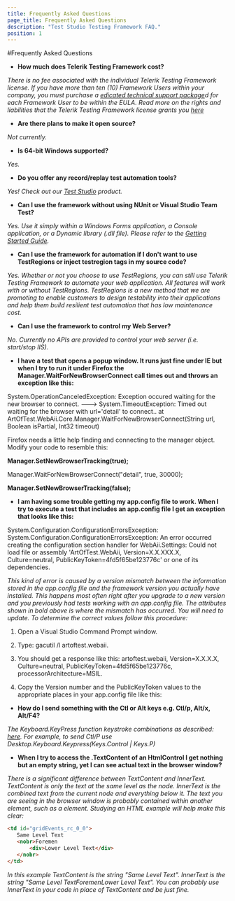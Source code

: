 ```yaml
---
title: Frequently Asked Questions
page_title: Frequently Asked Questions
description: "Test Studio Testing Framework FAQ."
position: 1
---
```

#Frequently Asked Questions

* **How much does Telerik Testing Framework cost?**
	
*There is no fee associated with the individual Telerik Testing Framework license. If you have more than ten (10) Framework Users within your company, you must purchase a <a href="http://www.telerik.com/purchase/configure-purchase?skuId=589" target="_blank">edicated technical support package</a>d for each Framework User to be within the EULA. Read more on the rights and liabilities that the Telerik Testing Framework license grants you <a href="http://www.telerik.com/purchase/license-agreement/testing-framework-lw-s" target="_blank">here</a>*

* **Are there plans to make it open source?**
	
*Not currently.*

* **Is 64-bit Windows supported?**
	
*Yes.*
* **Do you offer any record/replay test automation tools?**
	
*Yes! Check out our <a href="http://www.telerik.com/teststudio" target="_blank">Test Studio</a> product.*

* **Can I use the framework without using NUnit or Visual Studio Team Test?**
	
*Yes. Use it simply within a Windows Forms application, a Console application, or a Dynamic library (.dll file). Please refer to the <a href="/testing-framework/getting-started" target="_blank">Getting Started Guide</a>.*

* **Can I use the framework for automation if I don't want to use TestRegions or inject testregion tags in my source code?**
	
*Yes. Whether or not you choose to use TestRegions, you can still use Telerik Testing Framework to automate your web application. All features will work with or without TestRegions. TestRegions is a new method that we are promoting to enable customers to design testability into their applications and help them build resilient test automation that has low maintenance cost.*

* **Can I use the framework to control my Web Server?**
	
*No. Currently no APIs are provided to control your web server (i.e. start/stop IIS).*

* **I have a test that opens a popup window. It runs just fine under IE but when I try to run it under Firefox the Manager.WaitForNewBrowserConnect call times out and throws an exception like this:**
	
System.OperationCanceledException: Exception occured waiting for the new browser to connect. --->  System.TimeoutException: Timed out waiting for the browser with url='detail' to connect..  at ArtOfTest.WebAii.Core.Manager.WaitForNewBrowserConnect(String url, Boolean isPartial, Int32 timeout)

	
Firefox needs a little help finding and connecting to the manager object. Modify your code to resemble this:

**Manager.SetNewBrowserTracking(true);**

Manager.WaitForNewBrowserConnect("detail", true, 30000);

**Manager.SetNewBrowserTracking(false);**

* **I am having some trouble getting my app.config file to work. When I try to execute a test that includes an app.config file I get an exception that looks like this:**

System.Configuration.ConfigurationErrorsException: System.Configuration.ConfigurationErrorsException: An error occurred creating the configuration section handler for WebAii.Settings: Could not load file or assembly 'ArtOfTest.WebAii, Version=X.X.XXX.X, Culture=neutral, PublicKeyToken=4fd5f65be123776c' or one of its dependencies.

*This kind of error is caused by a version mismatch between the information stored in the app.config file and the framework version you actually have installed. This happens most often right after you upgrade to a new version and you previously had tests working with an app.config file. The attributes shown in bold above is where the mismatch has occurred. You will need to update. To determine the correct values follow this procedure:*

1. Open a Visual Studio Command Prompt window.

2. Type: gacutil /l artoftest.webaii.

3. You should get a response like this: artoftest.webaii, Version=X.X.X.X, Culture=neutral, PublicKeyToken=4fd5f65be123776c, processorArchitecture=MSIL.

4. Copy the Version number and the PublicKeyToken values to the appropriate places in your app.config file like this: <section name="WebAii.Settings" type="ArtOfTest.WebAii.Core.SettingsConfigSectionHandler,ArtOfTest.WebAii, Version=X.X.X.X, Culture=neutral, PublicKeyToken=4fd5f65be123776c"/>

* **How do I send something with the Ctl or Alt keys e.g. Ctl/p, Alt/x, Alt/F4?**

*The Keyboard.KeyPress function keystroke combinations as described: <a href="http://msdn.microsoft.com/en-us/library/system.windows.forms.keys.aspx" target="_blank">here</a>. For example, to send Ctl/P use Desktop.Keyboard.Keypress(Keys.Control | Keys.P)*

* **When I try to access the .TextContent of an HtmlControl I get nothing but an empty string, yet I can see actual text in the browser window?**

*There is a significant difference between TextContent and InnerText. TextContent is only the text at the same level as the node. InnerText is the combined text from the current node and everything below it. The text you are seeing in the browser window is probably contained within another element, such as a <span> element. Studying an HTML example will help make this clear:*
	
```HTML
<td id="gridEvents_rc_0_0">
   Same Level Text
   <nobr>Foremen
       <div>Lower Level Text</div>
   </nobr>
</td>
```   

*In this example TextContent is the string "Same Level Text". InnerText is the string "Same Level TextForemenLower Level Text". You can probably use InnerText in your code in place of TextContent and be just fine.*	